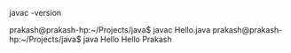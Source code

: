 javac -version

prakash@prakash-hp:~/Projects/java$ javac Hello.java 
prakash@prakash-hp:~/Projects/java$ java Hello 
Hello Prakash